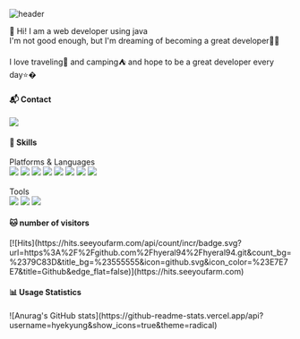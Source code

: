![header](https://capsule-render.vercel.app/api?type=slice&color=auto&text=%20HyeKyung🐶👋%20%20&height=200&fontSize=100)

🙋 Hi! I am a web developer using java<br>
I'm not good enough, but I'm dreaming of becoming a great developer🐣😎

I love traveling🛫 and camping⛺ and hope to be a great developer every day⭐�

<h4>📬 Contact </h4>
<img src="https://img.shields.io/badge/parkhye10041233@gmail.com-EA4335?style=flat-square&logo=parkhye10041233@gmail.com&logoColor=white"/>



<h4>💪 Skills </h4>
<div>
  Platforms & Languages
  <br>
  <img src="https://img.shields.io/badge/Java-007396?style=flat-square&logo=Java&logoColor=white"/>
  <img src="https://img.shields.io/badge/HTML5-E34F26?style=flat-square&logo=HTML5&logoColor=white"/>
  <img src="https://img.shields.io/badge/Jquery-0769AD?style=flat-square&logo=Jquery&logoColor=white"/>
  <img src="https://img.shields.io/badge/JavaScript-F7DF1E?style=flat-square&logo=JavaScript&logoColor=white"/>
  <img src="https://img.shields.io/badge/CSS3-1572B6?style=flat-square&logo=CSS3&logoColor=white"/>
  <img src="https://img.shields.io/badge/Spring-6DB33F?style=flat-square&logo=Spring&logoColor=white"/>
  <img src="https://img.shields.io/badge/Mysql-4479A1?style=flat-square&logo=Mysql&logoColor=white"/>
  <img src="https://img.shields.io/badge/AWS-232F3E?style=flat-square&logo=AWS&logoColor=white"/>
</div>
<br>
<div>
  Tools
  <br>
  <img src="https://img.shields.io/badge/Eclipse-2C2255?style=flat-square&logo=Eclipse&logoColor=white"/>
  <img src="https://img.shields.io/badge/Github-181717?style=flat-square&logo=Github&logoColor=white"/>
  <img src="https://img.shields.io/badge/Visual Studio Code-007ACC?style=flat-square&logo=Visual Studio Code&logoColor=white"/>
</div>  

<h4>🐱 number of visitors </h4>
[![Hits](https://hits.seeyoufarm.com/api/count/incr/badge.svg?url=https%3A%2F%2Fgithub.com%2Fhyeral94%2Fhyeral94.git&count_bg=%2379C83D&title_bg=%23555555&icon=github.svg&icon_color=%23E7E7E7&title=Github&edge_flat=false)](https://hits.seeyoufarm.com)
<br>

<h4>📊 Usage Statistics </h4>
![Anurag's GitHub stats](https://github-readme-stats.vercel.app/api?username=hyekyung&show_icons=true&theme=radical)
